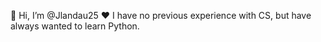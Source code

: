  👋 Hi, I’m @Jlandau25 ❤️ I have no previous experience with CS, but have always wanted to learn Python. 



